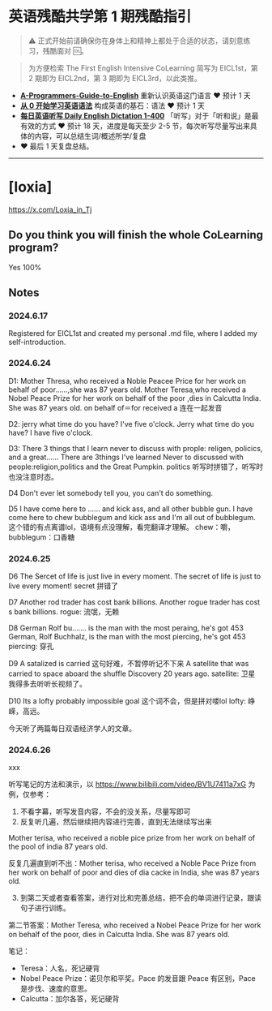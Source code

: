 # 英语残酷共学第 1 期残酷指引

> ⚠️ 正式开始前请确保你在身体上和精神上都处于合适的状态，请刻意练习，残酷面对 🆒。

> 为方便检索 The First English Intensive CoLearning 简写为 EICL1st，第 2 期即为 EICL2nd，第 3 期即为 EICL3rd，以此类推。

- [**A-Programmers-Guide-to-English**](https://github.com/yujiangshui/A-Programmers-Guide-to-English) 重新认识英语这门语言 ❤️ 预计 1 天
- [**从 0 开始学习英语语法**](https://hzpt-inet-club.github.io/english-note/) 构成英语的基石：语法 ❤️ 预计 1 天
- [**每日英语听写 Daily English Dictation 1-400**](https://www.bilibili.com/video/BV1U7411a7xG?p=3&vd_source=bc0666711d2280c24d54945ab9c11146) 「听写」对于「听和说」是最有效的方式 ❤️ 预计 18 天，进度是每天至少 2-5 节，每次听写尽量写出来具体的内容，可以总结生词/概述所学/复盘
- ❤️ 最后 1 天复盘总结。

---

# [loxia]
https://x.com/Loxia_in_Tj


## Do you think you will finish the whole CoLearning program?
Yes 100% 


## Notes

### 2024.6.17

Registered for EICL1st and created my personal .md file, where I added my self-introduction.

### 2024.6.24

D1: 
Mother Thresa, who received a Noble Peacee Price for her work on behalf of poor......,she was 87 years old.
Mother Teresa,who received a Nobel Peace Prize for her work on behalf of the poor ,dies in Calcutta India. She was 87 years old. 
on behalf of＝for
received a 连在一起发音

D2: 
jerry what time do you have?
I've five o'clock.
Jerry what time do you have?
I have five o'clock.

D3:
There 3 things that I learn never to discuss with prople: religen, policics, and a great......
There are 3things I've learned Never to discussed with people:religion,politics and the Great Pumpkin.
politics 听写时拼错了，听写时也没注意时态。

D4 
Don't ever let somebody tell you, you can't do something.

D5
I have come here to ...... and kick ass, and all other bubble gun.
I have come here to chew bubblegum and kick ass and I'm all out of bubblegum. 
这个错的有点离谱lol，语境有点没理解，看完翻译才理解。
chew：嚼，bubblegum：口香糖

### 2024.6.25

D6
The Sercet of life is just live in every moment.
The secret of life is just to live every moment!
secret 拼错了

D7
Another rod trader has cost bank billions.
Another rogue trader has cost s bank billions.
rogue: 流氓，无赖

D8
German Rolf bu....... is the man with the most peraing, he's got 453
German, Rolf Buchhalz, is the man with the most piercing, he's got 453
piercing: 穿孔

D9
A satalized is carried 这句好难，不暂停听记不下来
A satellite that was carried to space aboard the shuffle Discovery 20 years ago.
satellite: 卫星
我得多去听听长视频了。

D10
Its a lofty probably impossible goal
这个词不会，但是拼对喽lol
lofty: 峥嵘，高远。

今天听了两篇每日双语经济学人的文章。

### 2024.6.26
xxx

听写笔记的方法和演示，以 https://www.bilibili.com/video/BV1U7411a7xG 为例，仅参考：

1. 不看字幕，听写发音内容，不会的没关系，尽量写即可
2. 反复听几遍，然后继续把内容进行完善，直到无法继续写出来

Mother terisa, who received a noble pice prize from her work on behalf of the pool of india 87 years old.

反复几遍直到听不出：Mother terisa, who received a Noble Pace Prize from her work on behalf of poor and dies of dia cacke in India, she was 87 years old.

3. 到第二天或者查看答案，进行对比和完善总结，把不会的单词进行记录，跟读句子进行训练。

第二节答案：Mother Teresa, who received a Nobel Peace Prize for her work on behalf of the poor, dies in Calcutta India. She was 87 years old.

笔记：

- Teresa：人名，死记硬背
- Nobel Peace Prize：诺贝尔和平奖。Pace 的发音跟 Peace 有区别，Pace 是步伐、速度的意思。
- Calcutta：加尔各答，死记硬背

